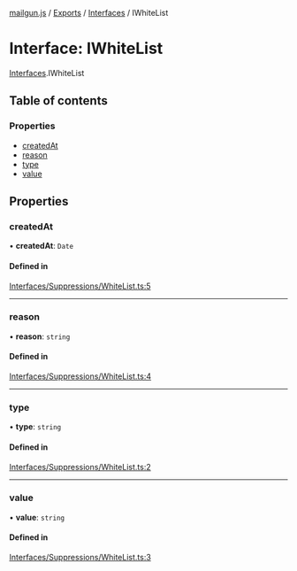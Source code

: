 [mailgun.js](../README.md) / [Exports](../modules.md) / [Interfaces](../modules/Interfaces.md) / IWhiteList

# Interface: IWhiteList

[Interfaces](../modules/Interfaces.md).IWhiteList

## Table of contents

### Properties

- [createdAt](Interfaces.IWhiteList.md#createdat)
- [reason](Interfaces.IWhiteList.md#reason)
- [type](Interfaces.IWhiteList.md#type)
- [value](Interfaces.IWhiteList.md#value)

## Properties

### createdAt

• **createdAt**: `Date`

#### Defined in

[Interfaces/Suppressions/WhiteList.ts:5](https://github.com/mailgun/mailgun.js/blob/c7a5a6d/lib/Interfaces/Suppressions/WhiteList.ts#L5)

___

### reason

• **reason**: `string`

#### Defined in

[Interfaces/Suppressions/WhiteList.ts:4](https://github.com/mailgun/mailgun.js/blob/c7a5a6d/lib/Interfaces/Suppressions/WhiteList.ts#L4)

___

### type

• **type**: `string`

#### Defined in

[Interfaces/Suppressions/WhiteList.ts:2](https://github.com/mailgun/mailgun.js/blob/c7a5a6d/lib/Interfaces/Suppressions/WhiteList.ts#L2)

___

### value

• **value**: `string`

#### Defined in

[Interfaces/Suppressions/WhiteList.ts:3](https://github.com/mailgun/mailgun.js/blob/c7a5a6d/lib/Interfaces/Suppressions/WhiteList.ts#L3)
